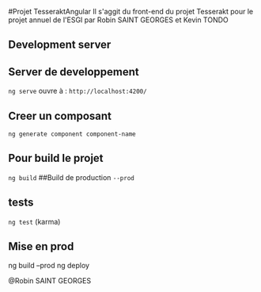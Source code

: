 #Projet TesseraktAngular
Il s'aggit du front-end du projet Tesserakt pour le projet annuel de l'ESGI par Robin SAINT GEORGES et Kevin TONDO
## Development server

## Server de developpement 
`ng serve` ouvre à : `http://localhost:4200/`

## Creer un composant
 `ng generate component component-name`

## Pour build le projet 
 `ng build`
##Build de production
`--prod` 

## tests

`ng test` (karma)

## Mise en prod
 ng build –prod
 ng deploy

@Robin SAINT GEORGES

